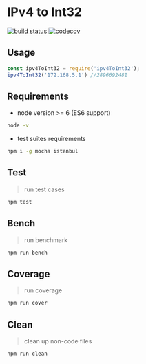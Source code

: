 # IPv4 to Int32

  [![build status](https://travis-ci.org/mice530/ipv4ToInt32.svg?branch=master)](https://travis-ci.org/mice530/ipv4ToInt32)
  [![codecov](https://codecov.io/gh/mice530/ipv4ToInt32/branch/master/graph/badge.svg)](https://codecov.io/gh/mice530/ipv4ToInt32)

## Usage
```javascript
const ipv4ToInt32 = require('ipv4ToInt32');
ipv4ToInt32('172.168.5.1') //2896692481
```

## Requirements
- node version >= 6 (ES6 support)
```bash
node -v
```
- test suites requirements
```bash
npm i -g mocha istanbul
```

## Test
> run test cases
```bash
npm test
```

## Bench
> run benchmark
```bash
npm run bench
```
## Coverage
> run coverage
```bash
npm run cover
```

## Clean
> clean up non-code files
```bash
npm run clean
```
